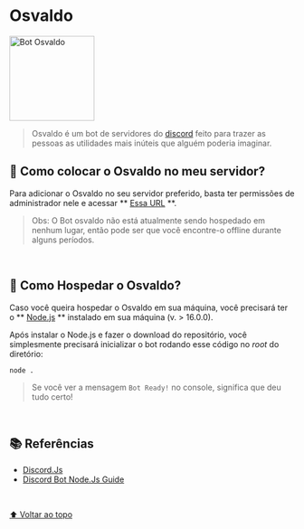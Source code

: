 # Osvaldo

<img src="https://github.com/thiagowaib/osvaldo/blob/main/assets/github/osvaldo-bot.jpg" 
width="auto" height="150px" alt="Bot Osvaldo">

> Osvaldo é um bot de servidores do [discord](https://discord.com "discord") feito para trazer as pessoas as utilidades mais inúteis que alguém poderia imaginar.

## 🤖 Como colocar o Osvaldo no meu servidor?

Para adicionar o Osvaldo no seu servidor preferido, basta ter permissões de administrador nele e acessar ** [Essa URL](https://discord.com/api/oauth2/authorize?client_id=902586917927944223&permissions=3202048&scope=bot%20applications.commands "Essa URL") **.

> Obs: O Bot osvaldo não está atualmente sendo hospedado em nenhum lugar, então pode ser que você encontre-o offline durante alguns períodos.

<br>

## 🚀 Como Hospedar o Osvaldo?

Caso você queira hospedar o Osvaldo em sua máquina, você precisará ter o ** [Node.js](https://nodejs.org/en/ "Node.js") ** instalado em sua máquina (v. > 16.0.0).

Após instalar o Node.js e fazer o download do repositório, você simplesmente precisará inicializar o bot rodando esse código no *root* do diretório:

    node .

> Se você ver a mensagem `Bot Ready!` no console, significa que deu tudo certo!

<br>

## 📚 Referências

- [Discord.Js](https://discord.js.org/#/ "Discord.Js")
- [Discord Bot Node.Js Guide](https://discordjs.guide/#before-you-begin "Discord Bot Node.Js Guide")

<br>

[⬆ Voltar ao topo](#osvaldo)<br>